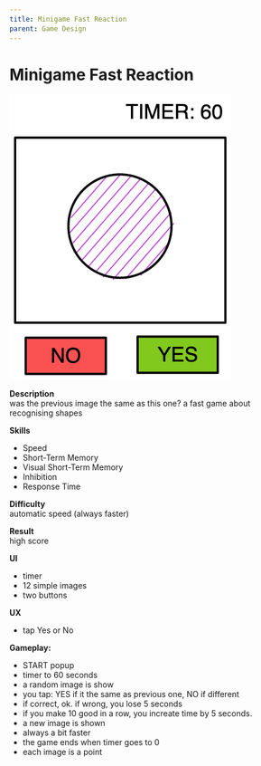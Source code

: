 ```yaml
---
title: Minigame Fast Reaction
parent: Game Design
---
```

# Minigame Fast Reaction

![](img/minigame_fast_reaction.excalidraw2.png)


**Description**  
was the previous image the same as this one?
a fast game about recognising shapes

**Skills**

- Speed
- Short-Term Memory
- Visual Short-Term Memory
- Inhibition
- Response Time

**Difficulty**  
automatic speed (always faster)

**Result**  
high score

**UI**  

- timer
- 12 simple images
- two buttons

**UX** 
 
- tap Yes or No

**Gameplay:**

- START popup
- timer to 60 seconds
- a random image is show
- you tap: YES if it the same as previous one,  NO if different
- if correct, ok. if wrong, you lose 5 seconds
- if you make 10 good in a row, you increate time by 5 seconds.
- a new image is shown
- always a bit faster
- the game ends when timer goes to 0
- each image is a point
